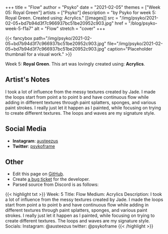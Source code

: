 +++
title =       "Flow"
author =      "Psyko"
date =        "2021-02-05"
themes =      ["Week 05: Royal Green"]
artists =     ["Psyko"]
description = "by Psyko for week 5: Royal Green. Created using: Acrylics."
[[images]]
              src = "/img/psyko/2021-02-05+bd7b94d3f7c966937bc51be20952c903.jpg"
              href = "/blog/psyko-week-5-f1a7"
              alt = "Flow"
              stretch = "cover"
+++


{{< fancybox path="/img/psyko/2021-02-05+bd7b94d3f7c966937bc51be20952c903.jpg" file="/img/psyko/2021-02-05+bd7b94d3f7c966937bc51be20952c903.jpg" caption="Placeholder thumbnail for a visual work." >}}


Week 5: **Royal Green**. This art was lovingly created using: **Acrylics**.

## Artist's Notes

I took a lot of influence from the messy textures created by Jade. I made the loops start from point a to point b and have continuous flow  while adding in different textures through paint splatters, sponges, and various paint strokes. I really just let it happen as I painted, while focusing on trying to create different textures. The loops and waves are my signature style.

## Social Media

- **Instagram**: <a href='https://instagram.com/austeezus' target='_blank'>austeezus</a>
- **Twitter**: <a href='https://twitter.com/psykoframe' target='_blank'>psykoframe</a>


## Other

- Edit this page on [GitHub](https://github.com/teaminkling/web-refresh/edit/main/content/blog/psyko-week-5-f1a7.md).
- Create [a bug ticket](https://github.com/teaminkling/web-refresh/issues/new?assignees=&labels=bug&template=problem-report.md&title=) for the developer.
- Parsed source from Discord is as follows:

{{< highlight txt >}}
Week: 5 
Title: Flow
Medium: Acrylics
Description: I took a lot of influence from the messy textures created by Jade. I made the loops start from point a to point b and have continuous flow  while adding in different textures through paint splatters, sponges, and various paint strokes. I really just let it happen as I painted, while focusing on trying to create different textures. The loops and waves are my signature style.
Socials: 
Instagram: @austeezus
twitter: @psykoframe
{{< /highlight >}}